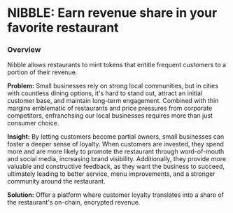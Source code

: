 # NIBBLE: Earn revenue share in your favorite restaurant

### Overview

Nibble allows restaurants to mint tokens that entitle frequent customers to a portion of their revenue.

**Problem:**
Small businesses rely on strong local communities, but in cities with countless dining options, it's hard to stand out, attract an initial customer base, and maintain long-term engagement. Combined with thin margins emblematic of restaurants and price pressures from corporate competitors, enfranchsing our local businesses requires more than just consumer choice.

**Insight:**
By letting customers become partial owners, small businesses can foster a deeper sense of loyalty. When customers are invested, they spend more and are more likely to promote the restaurant through word-of-mouth and social media, increasing brand visibility. Additionally, they provide more valuable and constructive feedback, as they want the business to succeed, ultimately leading to better service, menu improvements, and a stronger community around the restaurant.

**Solution:**
Offer a platform where customer loyalty translates into a share of the restaurant's on-chain, encrypted revenue.

